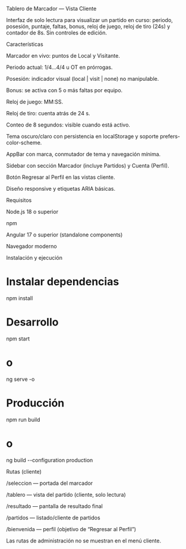 Tablero de Marcador — Vista Cliente

Interfaz de solo lectura para visualizar un partido en curso: periodo, posesión, puntaje, faltas, bonus, reloj de juego, reloj de tiro (24s) y contador de 8s. Sin controles de edición.

Características

Marcador en vivo: puntos de Local y Visitante.

Periodo actual: 1/4…4/4 u OT en prórrogas.

Posesión: indicador visual (local | visit | none) no manipulable.

Bonus: se activa con 5 o más faltas por equipo.

Reloj de juego: MM:SS.

Reloj de tiro: cuenta atrás de 24 s.

Conteo de 8 segundos: visible cuando está activo.

Tema oscuro/claro con persistencia en localStorage y soporte prefers-color-scheme.

AppBar con marca, conmutador de tema y navegación mínima.

Sidebar con sección Marcador (incluye Partidos) y Cuenta (Perfil).

Botón Regresar al Perfil en las vistas cliente.

Diseño responsive y etiquetas ARIA básicas.

Requisitos

Node.js 18 o superior

npm

Angular 17 o superior (standalone components)

Navegador moderno

Instalación y ejecución
# Instalar dependencias
npm install

# Desarrollo
npm start
# o
ng serve -o

# Producción
npm run build
# o
ng build --configuration production

Rutas (cliente)

/seleccion — portada del marcador

/tablero — vista del partido (cliente, solo lectura)

/resultado — pantalla de resultado final

/partidos — listado/cliente de partidos

/bienvenida — perfil (objetivo de “Regresar al Perfil”)

Las rutas de administración no se muestran en el menú cliente.
